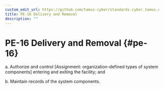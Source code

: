 ```yaml
---
custom_edit_url: https://github.com/tamus-cyber/standards.cyber.tamus.edu/tree/main/content/tamus.edu/TAMUS_profile.xml
title: PE-16 Delivery and Removal
description: ""
---
```


# PE-16 Delivery and Removal {#pe-16}

a. Authorize and control [Assignment: organization-defined types of system components] entering and exiting the facility; and

b. Maintain records of the system components.

